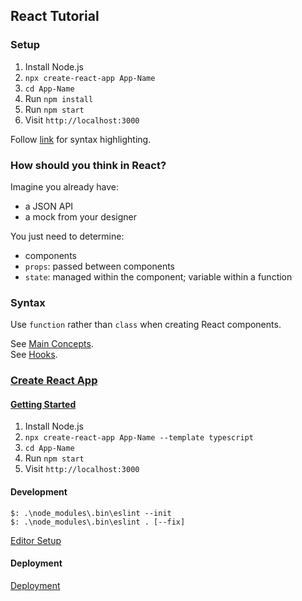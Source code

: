 ## React Tutorial

### Setup

1) Install Node.js
2) `npx create-react-app App-Name`
3) `cd App-Name`
4) Run `npm install`
5) Run `npm start`
6) Visit `http://localhost:3000`

Follow [link](https://babeljs.io/docs/en/editors/) for syntax highlighting.  

### How should you think in React?

Imagine you already have:
* a JSON API
* a mock from your designer

You just need to determine:
* components
* `props`: passed between components
* `state`: managed within the component; variable within a function

### Syntax

Use `function` rather than `class` when creating React components.  

See [Main Concepts](Docs/MainConcepts).  
See [Hooks](Docs/Hooks).  

### [Create React App](https://create-react-app.dev/)  

#### [Getting Started](https://create-react-app.dev/docs/getting-started)

1) Install Node.js
2) `npx create-react-app App-Name --template typescript`
3) `cd App-Name`
4) Run `npm start`
5) Visit `http://localhost:3000`

#### Development

```
$: .\node_modules\.bin\eslint --init
$: .\node_modules\.bin\eslint . [--fix]
```

[Editor Setup](https://create-react-app.dev/docs/setting-up-your-editor)  

#### Deployment

[Deployment](https://create-react-app.dev/docs/deployment)  
